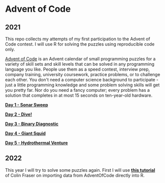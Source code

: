# Advent of Code

## 2021

This repo collects my attempts of my first participation to the Advent of Code contest. I will use R for solving the puzzles using reproducible code only.

[Advent of Code](https://adventofcode.com/2021) is an Advent calendar of small programming puzzles for a variety of skill sets and skill levels that can be solved in any programming language you like. People use them as a speed contest, interview prep, company training, university coursework, practice problems, or to challenge each other. You don't need a computer science background to participate - just a little programming knowledge and some problem solving skills will get you pretty far. Nor do you need a fancy computer; every problem has a solution that completes in at most 15 seconds on ten-year-old hardware.


**[Day 1 - Sonar Sweep](https://github.com/wdkeyzer/adventofcode2021/blob/main/md/day01-Sonar_Sweep.md)**

**[Day 2 - Dive!](https://github.com/wdkeyzer/adventofcode2021/blob/main/md/day02-Dive.md)**

**[Day 3 - Binary Diagnostic](https://github.com/wdkeyzer/adventofcode2021/blob/main/md/day03-Binary_Diagnostic.md)**

**[Day 4 - Giant Squid](https://github.com/wdkeyzer/adventofcode2021/blob/main/markdown/2021/day04-Giant_Squid.Rmd)**

**[Day 5 - Hydrothermal Venture](https://github.com/wdkeyzer/adventofcode2021/blob/main/md/day05-Hydrothermal_Venture.md)**


## 2022

This year I will try to solve some puzzles again. First I will use **[this tutorial](https://colin-fraser.net/post/a-quick-tutorial-on-importing-data-from-advent-of-code-into-r/)** of Colin Fraser on importing data from AdventOfCode directly into R.   
